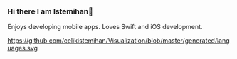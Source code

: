 ### Hi there I am Istemihan👋

Enjoys developing mobile apps. Loves Swift and iOS development.

https://github.com/celikistemihan/Visualization/blob/master/generated/languages.svg
